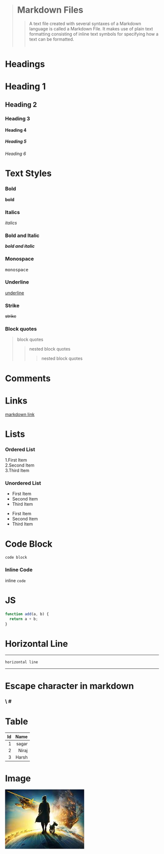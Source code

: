 > # Markdown Files
>
> > A text file created with several syntaxes of a Markdown language is called a Markdown File. It makes use of plain text formatting consisting of inline text symbols for specifying how a text can be formatted.
> > \
> > &nbsp;

# Headings

# Heading 1

## Heading 2

### Heading 3

#### Heading 4

##### Heading 5

###### Heading 6

# Text Styles

### Bold

**bold**

<!-- __bold__ -->

### Italics

_italics_

<!-- *italics* -->

### Bold and Italic

**_bold and italic_**

### Monospace

<samp>monospace</samp>

### Underline

<ins>underline</ins>

### Strike

~~strike~~

### Block quotes

> block quotes
>
> > nested block quotes
> >
> > > nested block quotes

# Comments

<!-- __comments__ -->

# Links

[markdown link](https://github.com/mr-sagarbhatt/RxVids-Practicals/blob/master/Markdown/markdown.md)

# Lists

### Ordered List

<!-- \ :: new line -->

1.First Item\
2.Second Item\
3.Third Item

### Unordered List

- First Item
- Second Item
- Third Item

* First Item
* Second Item
* Third Item

# Code Block

```
code block
```

### Inline Code

inline `code`

# JS

```javascript
function add(a, b) {
  return a + b;
}
```

# Horizontal Line

---

    horizontal line

---

# Escape character in markdown

### \ \#

# Table

|  Id |  Name |
| --: | ----: |
|   1 | sagar |
|   2 | Niraj |
|   3 | Harsh |

# Image

![markdown image](./download.jpeg)
